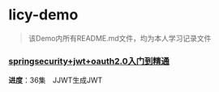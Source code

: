 # licy-demo
> 该Demo内所有README.md文件，均为本人学习记录文件

### [springsecurity+jwt+oauth2.0入门到精通](https://www.bilibili.com/video/BV19X4y1w74W?spm_id_from=333.1007.top_right_bar_window_custom_collection.content.click&vd_source=0ebc0506b3d9ba600bf8a8c20d5cf078)
**进度**：36集&emsp;JJWT生成JWT